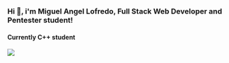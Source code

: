### Hi 👋, i'm Miguel Angel Lofredo, Full Stack Web Developer and Pentester student! 

####  Currently C++ student

<img src="https://cdn.jsdelivr.net/gh/devicons/devicon@latest/icons/cplusplus/cplusplus-original.svg" />
          
